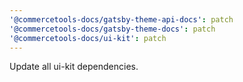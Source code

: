 ```yaml
---
'@commercetools-docs/gatsby-theme-api-docs': patch
'@commercetools-docs/gatsby-theme-docs': patch
'@commercetools-docs/ui-kit': patch
---
```


Update all ui-kit dependencies.
